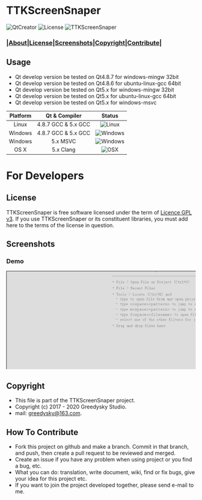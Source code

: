 # TTKScreenSnaper
![QtCreator](https://img.shields.io/badge/Coded%20with-QtCreator%20IDE-blue.svg?style=flat-square)
![License](https://img.shields.io/badge/license-GPL%20V3-yellowgreen.svg?style=flat-square)
![TTKScreenSnaper](https://img.shields.io/badge/Greedysky-TTKScreenSnaper-green.svg?style=flat-square)

### **|[About](https://github.com/TTKProject/TTKScreenSnaper#usage)|[License](https://github.com/TTKProject/TTKScreenSnaper#license)|[Screenshots](https://github.com/TTKProject/TTKScreenSnaper#screenshots)|[Copyright](https://github.com/TTKProject/TTKScreenSnaper#copyright)|[Contribute](https://github.com/TTKProject/TTKScreenSnaper#how-to-contribute)|**

Usage
----
 * Qt develop version be tested on Qt4.8.7 for windows-mingw 32bit
 * Qt develop version be tested on Qt4.8.6 for ubuntu-linux-gcc 64bit
 * Qt develop version be tested on Qt5.x for windows-mingw 32bit
 * Qt develop version be tested on Qt5.x for ubuntu-linux-gcc 64bit
 * Qt develop version be tested on Qt5.x for windows-msvc

 | Platform | Qt & Compiler       | Status                                                                                      |
| :---:    | :---:               | :---:                                                                                       |
| Linux    | 4.8.7 GCC & 5.x GCC    | ![Linux](https://img.shields.io/badge/build-passing-brightgreen.svg)                            |
| Windows  | 4.8.7 GCC & 5.x GCC       | ![Windows](https://img.shields.io/badge/build-passing-brightgreen.svg) |
| Windows  | 5.x MSVC       | ![Windows](https://img.shields.io/badge/build-passing-brightgreen.svg) |
| OS X     | 5.x Clang     | ![OSX](https://img.shields.io/badge/build-unknown-lightgrey.svg)                            |

# For Developers

License
---
TTKScreenSnaper is free software licensed under the term of [Licence GPL v3](https://github.com/TTKProject/TTKScreenSnaper/blob/master/LICENSE). If you use TTKScreenSnaper or its constituent libraries, you must add here to the terms of the license in question.

Screenshots
----
### Demo
![Demo](https://github.com/TTKProject/TTKScreenSnaper/blob/master/demo.jpg?raw=true)

Copyright
-------
 * This file is part of the TTKScreenSnaper project.
 * Copyright (c) 2017 - 2020 Greedysky Studio.
 * mail: greedysky@163.com.
 
How To Contribute
-------
 * Fork this project on github and make a branch. Commit in that branch, and push, then create a pull request to be reviewed and merged.
 * Create an issue if you have any problem when using project or you find a bug, etc.
 * What you can do: translation, write document, wiki, find or fix bugs, give your idea for this project etc.
 * If you want to join the project developed together, please send e-mail to me.
